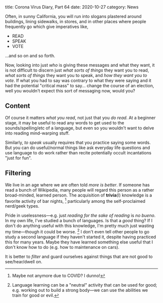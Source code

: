 title: Corona Virus Diary, Part 64
date: 2020-10-27
category: News

Often, in sunny California, you will run into slogans plastered around
buildings, lining sidewalks, in stores, and in other places where
people frequently go which give imperatives like,

- READ
- SPEAK
- VOTE

...and so on and so forth.

Now, looking into just *who* is giving these messages and what they
want, it is not difficult to discern just *what sorts of things* they
want you to read, *what sorts of things* they want you to speak, and
*how they want you to vote*. If what you had to say was contrary to
what they were saying and it had the potential "critical mass" to
say... change the course of an election, well you wouldn't expect this
sort of messaging now, would you?

Content
-------

Of course it matters *what you read*, not just that you *do read*. At
a beginner stage, it may be useful to read any words to get used to
the sounds/spelling/etc of a language, but even so you wouldn't want
to delve into reading mind-warping stuff.

Similarly, *to speak* usually requires that you practice saying some
words. But you can do useful/normal things like ask everyday life
questions and use language to do work rather than recite potentially
occult incantations "just for fun".

Filtering
---------

We live in an age where we are often told *more is better*. If someone
has read a bunch of Wikipedia, many people will regard this person as
a rather broad-minded, learned person. The acquisition of
**trivia**(l) knowledge is a favorite activity of bar nights, [^1]
particularly among the self-proclaimed nerd/geek types.

Pride in uselessness&mdash;e.g. just *reading for the sake of reading*
is *no bueno*. In my own life, I've studied a bunch of languages. Is
that a *good* thing? If I don't do anything useful with this
knowledge, I'm pretty much just wasting my time&mdash;though it could
be worse. [^2] I don't even tell other people to go study a second
language if they haven't started it, despite having practiced this for
many years. Maybe they have learned something else useful that I don't
know how to do (e.g. how to maintenance on cars).

It is better to *filter* and guard ourselves against things that are
not good to see/hear/dwell on.

[^1]: Maybe not anymore due to COVID? I dunno!
[^2]: Language learning can be a "neutral" activity that can be used
    for good; e.g. working out to build a strong body&mdash;we can use
    the abilities we train for good or evil.
